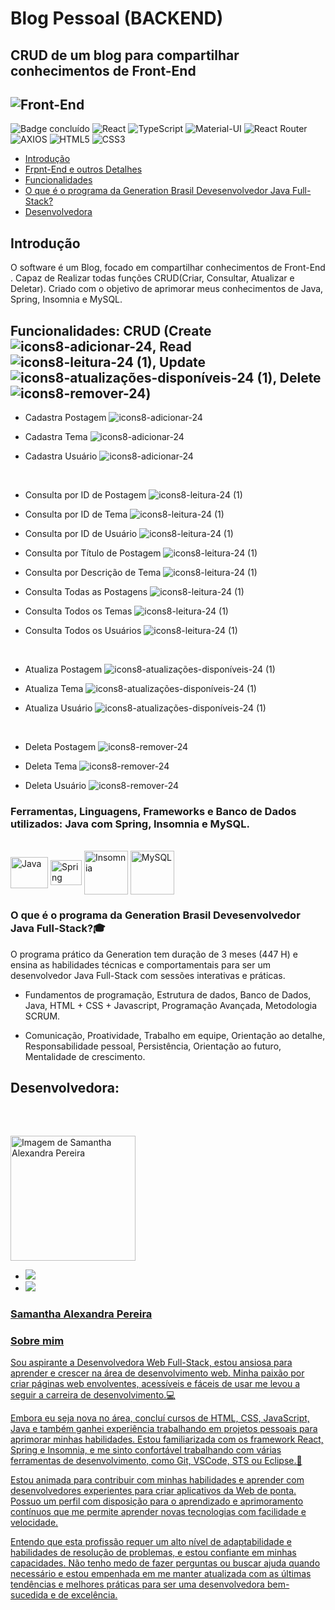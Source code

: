 # Blog Pessoal (BACKEND)
## CRUD de um blog para compartilhar conhecimentos de Front-End


## ![Front-End](https://user-images.githubusercontent.com/123910027/232590725-75faca3c-2f8d-48d3-a93d-d71e2875e3f5.png)


![Badge concluído](http://img.shields.io/static/v1?label=STATUS&message=%20CONCLUÍDO&color=GREEN&style=flat-square)
![React](https://img.shields.io/badge/React-20232A?style=for-the-badge&logo=react&logoColor=61DAFB)
![TypeScript](https://img.shields.io/badge/TypeScript-007ACC?style=for-the-badge&logo=typescript&logoColor=white)
![Material-UI](https://img.shields.io/badge/Material--UI-0081CB?style=for-the-badge&logo=material-ui&logoColor=white)
![React Router](https://img.shields.io/badge/React_Router-CA4245?style=for-the-badge&logo=react-router&logoColor=white)
![AXIOS](https://img.shields.io/badge/AXIOS-%23039BE5.svg?&style=for-the-badge&logoColor=white)
![HTML5](https://img.shields.io/badge/HTML5-E34F26?style=for-the-badge&logo=html5&logoColor=white)
![CSS3](https://img.shields.io/badge/CSS3-1572B6?style=for-the-badge&logo=css3&logoColor=white)

- [Introdução](#introdução)
- [Frpnt-End e outros Detalhes](https://github.com/SammyLexa/Blog-Pessoal-FrontEnd/blob/main/README.md)
- [Funcionalidades](#funcionalidades-crud-create--read--update--delete-)
- [O que é o programa da Generation Brasil Devesenvolvedor Java Full-Stack?](#o-que-%C3%A9-o-programa-da-generation-brasil-devesenvolvedor-java-full-stack)
- [Desenvolvedora](#desenvolvedora)

## Introdução

O software é um Blog, focado em compartilhar conhecimentos de Front-End . Capaz de Realizar todas funções CRUD(Criar, Consultar, Atualizar e 
Deletar).
Criado com o objetivo de aprimorar meus conhecimentos de Java, Spring, Insomnia e MySQL.


## Funcionalidades: CRUD (Create ![icons8-adicionar-24](https://user-images.githubusercontent.com/123910027/232770812-7ba047c1-c32c-4100-81c6-a0b42b77fbb5.png), Read ![icons8-leitura-24 (1)](https://user-images.githubusercontent.com/123910027/232770834-b83c83d2-502f-4f57-a10e-d75f8479222b.png), Update ![icons8-atualizações-disponíveis-24 (1)](https://user-images.githubusercontent.com/123910027/232770854-83c0e42a-552c-4c60-9b88-024c493c16fc.png), Delete ![icons8-remover-24](https://user-images.githubusercontent.com/123910027/232770872-9ac6b285-0ebc-4992-9e0d-c439276bd7e1.png))

- Cadastra Postagem ![icons8-adicionar-24](https://user-images.githubusercontent.com/123910027/232771378-e339dc8a-a6ec-4320-bdfb-166fb5008c8b.png)

- Cadastra Tema ![icons8-adicionar-24](https://user-images.githubusercontent.com/123910027/232771387-fccc6b18-e38e-4655-8a0c-dd14478f3290.png)

- Cadastra Usuário ![icons8-adicionar-24](https://user-images.githubusercontent.com/123910027/232771395-cfefe919-6de0-4278-b9ba-171dceb429eb.png)


</br>

- Consulta por ID de Postagem ![icons8-leitura-24 (1)](https://user-images.githubusercontent.com/123910027/232771579-5fa2ff54-eeeb-4914-a602-f346905ccdc1.png)

- Consulta por ID de Tema ![icons8-leitura-24 (1)](https://user-images.githubusercontent.com/123910027/232771589-ae6095da-94d0-40db-a2f9-3754cbcbccb0.png)

- Consulta por ID de Usuário ![icons8-leitura-24 (1)](https://user-images.githubusercontent.com/123910027/232771600-c835b315-e568-485f-a4f9-769f40c7110e.png)

- Consulta por Título de Postagem ![icons8-leitura-24 (1)](https://user-images.githubusercontent.com/123910027/232771605-3308cad3-9555-45d5-bf06-2483884484ae.png)

- Consulta por Descrição de Tema ![icons8-leitura-24 (1)](https://user-images.githubusercontent.com/123910027/232771615-961b5a6c-aec5-4cbd-bdf6-2eeda7fd3bdf.png)

- Consulta Todas as Postagens ![icons8-leitura-24 (1)](https://user-images.githubusercontent.com/123910027/232771628-a9a1e9d4-4674-4587-b4a5-a5883803ba9d.png)

- Consulta Todos os Temas ![icons8-leitura-24 (1)](https://user-images.githubusercontent.com/123910027/232771642-26b78943-0d06-4d6a-92d0-dbe854974336.png)

- Consulta Todos os Usuários ![icons8-leitura-24 (1)](https://user-images.githubusercontent.com/123910027/232771674-28ca65bb-e6bf-4984-aeef-bf218d09c1ad.png)


</br>

- Atualiza Postagem ![icons8-atualizações-disponíveis-24 (1)](https://user-images.githubusercontent.com/123910027/232771786-fca46ebb-b127-437f-a2a8-7dc57b3375e7.png)

- Atualiza Tema ![icons8-atualizações-disponíveis-24 (1)](https://user-images.githubusercontent.com/123910027/232771800-2ba4ba20-556d-4964-8a35-f2aa4cf54e15.png)

- Atualiza Usuário ![icons8-atualizações-disponíveis-24 (1)](https://user-images.githubusercontent.com/123910027/232771808-7942c0fb-d789-438b-89fe-47706ee5c106.png)


</br>

- Deleta Postagem ![icons8-remover-24](https://user-images.githubusercontent.com/123910027/232771928-66f883a7-b4b8-4ec5-81d8-9fd0c4d7bc55.png)

- Deleta Tema ![icons8-remover-24](https://user-images.githubusercontent.com/123910027/232771919-be6c0ae5-aa7b-41e2-8319-2a2ecad756a4.png)

- Deleta Usuário ![icons8-remover-24](https://user-images.githubusercontent.com/123910027/232771910-c0133d0f-edc2-4afe-9533-99b4fa2f4ace.png)


<h3>Ferramentas, Linguagens, Frameworks e Banco de Dados utilizados: Java com Spring, Insomnia e MySQL.</h3>
<div style="display: inline_block"><br>
  <img align="center" alt="Java" height="50" width="60" src="https://cdn.jsdelivr.net/gh/devicons/devicon/icons/java/java-original-wordmark.svg">
  <img align="center" alt="Spring" height="40" width="50" src="https://cdn.jsdelivr.net/gh/devicons/devicon/icons/spring/spring-original.svg">
  <img align="center" alt="Insomnia" height="70" src="https://lh3.googleusercontent.com/t9RZENc11VWioLAGpGh2NYHop8MmVwKRVVi_9CX6dDO_WG9oQBp7jRUmlT0dtHeIWAd6XKDPUj5YU7G7d6bCKSdbSI8=w128-h128-e365-rj-sc0x00ffffff">
  <img align="center" alt="MySQL" height="70" width="70" src="https://cdn.jsdelivr.net/gh/devicons/devicon/icons/mysql/mysql-original-wordmark.svg">
</div>

<h3>O que é o programa da Generation Brasil Devesenvolvedor Java Full-Stack?🎓</h3>

O programa prático da Generation tem duração de 3 meses (447 H) e ensina as habilidades técnicas e comportamentais para ser um desenvolvedor Java Full-Stack com sessões interativas e práticas.


- Fundamentos de programação, Estrutura de dados, Banco de Dados, Java, HTML + CSS + Javascript, Programação Avançada, Metodologia SCRUM.

- Comunicação, Proatividade, Trabalho em equipe, Orientação ao detalhe, Responsabilidade pessoal, Persistência, Orientação ao futuro, Mentalidade de crescimento.

##


##
## Desenvolvedora:
<br>
  
##

<img width="200px" src="https://user-images.githubusercontent.com/123910027/227732191-4385c938-5b77-4feb-8d64-a5b486763fdd.jpg" alt="Imagem de Samantha Alexandra Pereira"></br>
  - <a href="https://www.linkedin.com/in/samantha-alexandra-pereira/" target="_blank"><img src="https://img.shields.io/badge/-LinkedIn-%230077B5?style=for-the-badge&logo=linkedin&logoColor=white" target="_blank">
  - <a href="https://github.com/SammyLexa" target="_blank"><img src="https://img.shields.io/badge/GitHub-100000?style=for-the-badge&logo=github&logoColor=white" target="_blank">
<h3>Samantha Alexandra Pereira</h3>
<h3>Sobre mim</h3>
Sou aspirante a Desenvolvedora Web Full-Stack, estou ansiosa para aprender e crescer na área de desenvolvimento web. Minha paixão por criar páginas web envolventes, acessíveis e fáceis de usar me levou a seguir a carreira de desenvolvimento.💻

Embora eu seja nova no área, concluí cursos de HTML, CSS, JavaScript, Java e também ganhei experiência trabalhando em projetos pessoais para aprimorar minhas habilidades. Estou familiarizada com os framework React, Spring e Insomnia, e me sinto confortável trabalhando com várias ferramentas de desenvolvimento, como Git, VSCode, STS ou Eclipse.💜

Estou animada para contribuir com minhas habilidades e aprender com desenvolvedores experientes para criar aplicativos da Web de ponta. Possuo um perfil com disposição para o aprendizado e aprimoramento contínuos que me permite aprender novas tecnologias com facilidade e velocidade.

Entendo que esta profissão requer um alto nível de adaptabilidade e habilidades de resolução de problemas, e estou confiante em minhas capacidades. Não tenho medo de fazer perguntas ou buscar ajuda quando necessário e estou empenhada em me manter atualizada com as últimas tendências e melhores práticas para ser uma desenvolvedora bem-sucedida e de excelência.

##
